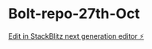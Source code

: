 # Bolt-repo-27th-Oct

[Edit in StackBlitz next generation editor ⚡️](https://stackblitz.com/~/github.com/Goosebie/Bolt-repo-27th-Oct)